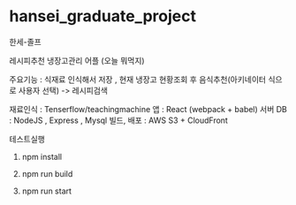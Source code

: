 # hansei_graduate_project
한세-졸프

레시피추천 냉장고관리 어플 (오늘 뭐먹지)

주요기능 : 식재료 인식해서 저장 , 현재 냉장고 현황조회 후 음식추천(아키네이터 식으로 사용자 선택) -> 레시피검색 

재료인식   : Tenserflow/teachingmachine 
앱         : React (webpack + babel)
서버 DB    : NodeJS , Express , Mysql
빌드, 배포  : AWS S3 + CloudFront


테스트실행 

  1. npm install 
  
  2. npm run build
  
  3. npm run start 
  

  
  



